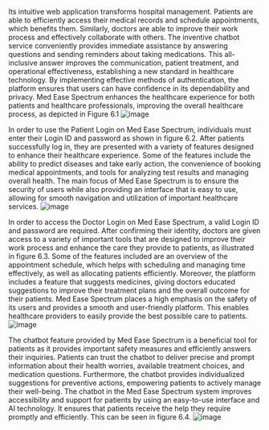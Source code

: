 Its intuitive web application transforms hospital management. Patients are able to efficiently access their medical records and schedule appointments, which benefits them. Similarly, doctors are able to improve their work process and effectively collaborate with others. The inventive chatbot service conveniently provides immediate assistance by answering questions and sending reminders about taking medications. This all-inclusive answer improves the communication, patient treatment, and operational effectiveness, establishing a new standard in healthcare technology. By implementing effective methods of authentication, the platform ensures that users can have confidence in its dependability and privacy. Med Ease Spectrum enhances the healthcare experience for both patients and healthcare professionals, improving the overall healthcare process, as depicted in Figure 6.1
![image](https://github.com/user-attachments/assets/214f6860-246c-4886-a4c6-3a58dc0d2ceb)

In order to use the Patient Login on Med Ease Spectrum, individuals must enter their Login ID and password as shown in figure 6.2. After patients successfully log in, they are presented with a variety of features designed to enhance their healthcare experience. Some of the features include the ability to predict diseases and take early action, the convenience of booking medical appointments, and tools for analyzing test results and managing overall health. The main focus of Med Ease Spectrum is to ensure the security of users while also providing an interface that is easy to use, allowing for smooth navigation and utilization of important healthcare services.
![image](https://github.com/user-attachments/assets/5ab51dfb-84f0-48e2-8cd4-65dde0fec7ea)

In order to access the Doctor Login on Med Ease Spectrum, a valid Login ID and password are required. After confirming their identity, doctors are given access to a variety of important tools that are designed to improve their work process and enhance the care they provide to patients, as illustrated in figure 6.3. Some of the features included are an overview of the appointment schedule, which helps with scheduling and managing time effectively, as well as allocating patients efficiently. Moreover, the platform includes a feature that suggests medicines, giving doctors educated suggestions to improve their treatment plans and the overall outcome for their patients. Med Ease Spectrum places a high emphasis on the safety of its users and provides a smooth and user-friendly platform. This enables healthcare providers to easily provide the best possible care to patients.
![image](https://github.com/user-attachments/assets/72fa6531-24eb-4e61-8c65-5d3d6850d098)


The chatbot feature provided by Med Ease Spectrum is a beneficial tool for patients as it provides important safety measures and efficiently answers their inquiries. Patients can trust the chatbot to deliver precise and prompt information about their health worries, available treatment choices, and medication questions. Furthermore, the chatbot provides individualized suggestions for preventive actions, empowering patients to actively manage their well-being. The chatbot in the Med Ease Spectrum system improves accessibility and support for patients by using an easy-to-use interface and AI technology. It ensures that patients receive the help they require promptly and efficiently. This can be seen in figure 6.4.
![image](https://github.com/user-attachments/assets/656d83a4-b9b8-4c65-aab9-9896b819c65d)




